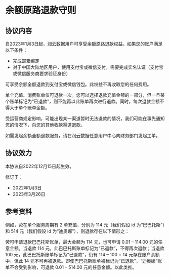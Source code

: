 # 余额原路退款守则

## 协议内容

自2023年1月3日起，润云数据用户可享受余额原路退款权益。如果您的账户满足以下条件：

* 完成邮箱绑定
* 对于中国大陆地区用户，使用支付宝或微信支付，需要完成实名认证（支付宝或微信服务商要求验证身份）

可享受余额全额退款到支付宝或微信钱包。此权益不再收取您的任何费用。

单个充值、消费账单仅可退款一次。您可以选择退款充值金额的一部分，但一旦某个账单标记为“已退款”，则不能再以此账单再次进行退款。同时，每次退款金额不得大于单个账单金额。

受运营商规定影响，可能出现某一渠道暂时无法退款的情况，我们可能在事先通知您的情况下，向您的其他收款渠道退款。

如需发起余额全额退款服务，请在润云数据任意用户中心向财务部门发起工单。

## 协议效力

本协议自2022年12月15日起生效。

修订于：

* 2022年1月3日
* 2023年3月26日

## 参考资料

例如，荧在单个服务周期有 2 单充值，分别为 114 元（我们假设 id 为“巴巴托斯”）和 514 元（我们假设 id 为“迪奥娜”），则退款存在以下情形之：

荧可申请退款巴巴托斯账单，最大金额为 114 元，也可申请 0.01 – 114.00 元的任意金额。当退款 114 元，此巴巴托斯账单标记为“已退款”，不得再次退款；当退款 100 元，此巴巴托斯账单标记为“已退款”，仍有 114 – 100 = 14 元存在账户余额中，但此 14 元不可再被退款。即使巴巴托斯账单被标记为“已退款”，“迪奥娜”账单不会受到影响，可退款 0.01 – 514.00 元的任意金额。以此类推。